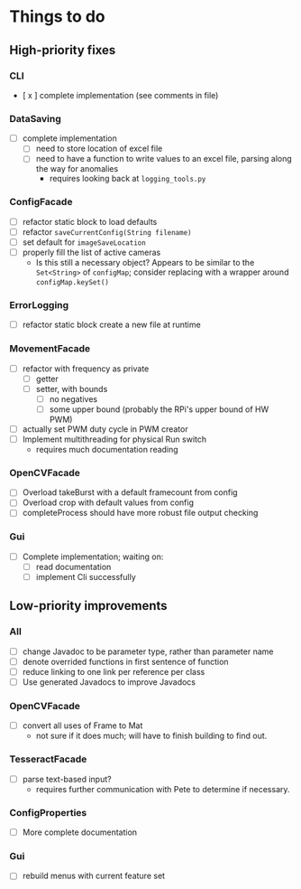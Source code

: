 # Things to do

## High-priority fixes

### CLI

- [ x ] complete implementation (see comments in file)

### DataSaving

- [ ] complete implementation
	- [ ] need to store location of excel file
	- [ ] need to have a function to write values to an excel file, parsing along the way for anomalies
		- requires looking back at `logging_tools.py`

### ConfigFacade

- [ ] refactor static block to load defaults
- [ ] refactor `saveCurrentConfig(String filename)`
- [ ] set default for `imageSaveLocation`
- [ ] properly fill the list of active cameras
	- Is this still a necessary object? Appears to be similar to the `Set<String>` of `configMap`; consider replacing with a wrapper around `configMap.keySet()`

### ErrorLogging

- [ ] refactor static block create a new file at runtime

### MovementFacade

- [ ] refactor with frequency as private
	- [ ] getter
	- [ ] setter, with bounds
		- [ ] no negatives
		- [ ] some upper bound (probably the RPi's upper bound of HW PWM)
- [ ] actually set PWM duty cycle in PWM creator
- [ ] Implement multithreading for physical Run switch
	- requires much documentation reading

### OpenCVFacade

- [ ] Overload takeBurst with a default framecount from config
- [ ] Overload crop with default values from config
- [ ] completeProcess should have more robust file output checking

### Gui
- [ ] Complete implementation; waiting on:
	- [ ] read documentation
	- [ ] implement Cli successfully

## Low-priority improvements

### All

- [ ] change Javadoc to be parameter type, rather than parameter name
- [ ] denote overrided functions in first sentence of function
- [ ] reduce linking to one link per reference per class
- [ ] Use generated Javadocs to improve Javadocs

### OpenCVFacade

- [ ] convert all uses of Frame to Mat
	- not sure if it does much; will have to finish building to find out.

### TesseractFacade

- [ ] parse text-based input?
	- requires further communication with Pete to determine if necessary.

### ConfigProperties

- [ ] More complete documentation

### Gui

- [ ] rebuild menus with current feature set

